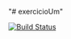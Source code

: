 "# exercicioUm" 

[![Build Status](https://travis-ci.org/joaohenriquebf/exercicioUm.svg?branch=master)](https://travis-ci.org/joaohenriquebf/exercicioUm)
